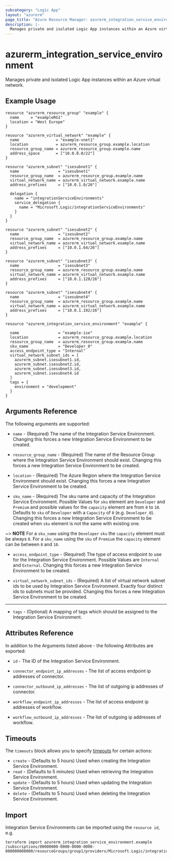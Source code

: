```yaml
---
subcategory: "Logic App"
layout: "azurerm"
page_title: "Azure Resource Manager: azurerm_integration_service_environment"
description: |-
  Manages private and isolated Logic App instances within an Azure virtual network.
---
```


# azurerm_integration_service_environment

Manages private and isolated Logic App instances within an Azure virtual network.

## Example Usage

```hcl
resource "azurerm_resource_group" "example" {
  name     = "exampleRG1"
  location = "West Europe"
}

resource "azurerm_virtual_network" "example" {
  name                = "example-vnet1"
  location            = azurerm_resource_group.example.location
  resource_group_name = azurerm_resource_group.example.name
  address_space       = ["10.0.0.0/22"]
}

resource "azurerm_subnet" "isesubnet1" {
  name                 = "isesubnet1"
  resource_group_name  = azurerm_resource_group.example.name
  virtual_network_name = azurerm_virtual_network.example.name
  address_prefixes     = ["10.0.1.0/26"]

  delegation {
    name = "integrationServiceEnvironments"
    service_delegation {
      name = "Microsoft.Logic/integrationServiceEnvironments"
    }
  }
}

resource "azurerm_subnet" "isesubnet2" {
  name                 = "isesubnet2"
  resource_group_name  = azurerm_resource_group.example.name
  virtual_network_name = azurerm_virtual_network.example.name
  address_prefixes     = ["10.0.1.64/26"]
}

resource "azurerm_subnet" "isesubnet3" {
  name                 = "isesubnet3"
  resource_group_name  = azurerm_resource_group.example.name
  virtual_network_name = azurerm_virtual_network.example.name
  address_prefixes     = ["10.0.1.128/26"]
}

resource "azurerm_subnet" "isesubnet4" {
  name                 = "isesubnet4"
  resource_group_name  = azurerm_resource_group.example.name
  virtual_network_name = azurerm_virtual_network.example.name
  address_prefixes     = ["10.0.1.192/26"]
}

resource "azurerm_integration_service_environment" "example" {

  name                 = "example-ise"
  location             = azurerm_resource_group.example.location
  resource_group_name  = azurerm_resource_group.example.name
  sku_name             = "Developer_0"
  access_endpoint_type = "Internal"
  virtual_network_subnet_ids = [
    azurerm_subnet.isesubnet1.id,
    azurerm_subnet.isesubnet2.id,
    azurerm_subnet.isesubnet3.id,
    azurerm_subnet.isesubnet4.id
  ]
  tags = {
    environment = "development"
  }
}
```

## Arguments Reference

The following arguments are supported:

* `name` - (Required) The name of the Integration Service Environment. Changing this forces a new Integration Service Environment to be created.

* `resource_group_name` - (Required) The name of the Resource Group where the Integration Service Environment should exist. Changing this forces a new Integration Service Environment to be created.

* `location` - (Required) The Azure Region where the Integration Service Environment should exist. Changing this forces a new Integration Service Environment to be created.

* `sku_name` - (Required) The sku name and capacity of the Integration Service Environment. Possible Values for `sku` element are `Developer` and `Premium` and possible values for the `capacity` element are from `0` to `10`.  Defaults to `sku` of `Developer` with a `Capacity` of `0` (e.g. `Developer_0`). Changing this forces a new Integration Service Environment to be created when `sku` element is not the same with existing one.

~> **NOTE** For a `sku_name` using the `Developer` `sku` the `capacity` element must be always `0`. For a `sku_name` using the `sku` of `Premium` the `capacity` element can be between `0` and `10`.

* `access_endpoint_type` - (Required) The type of access endpoint to use for the Integration Service Environment. Possible Values are `Internal` and `External`. Changing this forces a new Integration Service Environment to be created.

* `virtual_network_subnet_ids` - (Required) A list of virtual network subnet ids to be used by Integration Service Environment. Exactly four distinct ids to subnets must be provided. Changing this forces a new Integration Service Environment to be created.

---

* `tags` - (Optional) A mapping of tags which should be assigned to the Integration Service Environment.

## Attributes Reference

In addition to the Arguments listed above - the following Attributes are exported: 

* `id` - The ID of the Integration Service Environment.

* `connector_endpoint_ip_addresses` - The list of access endpoint ip addresses of connector.

* `connector_outbound_ip_addresses` - The list of outgoing ip addresses of connector.

* `workflow_endpoint_ip_addresses` - The list of access endpoint ip addresses of workflow.

* `workflow_outbound_ip_addresses` - The list of outgoing ip addresses of workflow.

## Timeouts

The `timeouts` block allows you to specify [timeouts](https://www.terraform.io/docs/configuration/resources.html#timeouts) for certain actions:

* `create` - (Defaults to 5 hours) Used when creating the Integration Service Environment.
* `read` - (Defaults to 5 minutes) Used when retrieving the Integration Service Environment.
* `update` - (Defaults to 5 hours) Used when updating the Integration Service Environment.
* `delete` - (Defaults to 5 hours) Used when deleting the Integration Service Environment.

## Import

Integration Service Environments can be imported using the `resource id`, e.g.

```shell
terraform import azurerm_integration_service_environment.example /subscriptions/00000000-0000-0000-0000-000000000000/resourceGroups/group1/providers/Microsoft.Logic/integrationServiceEnvironments/ise1
```
